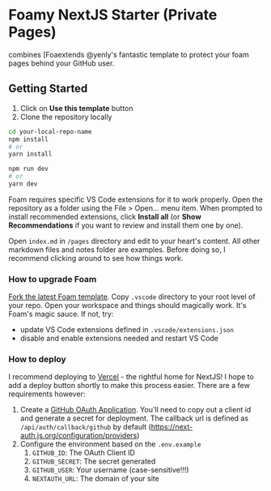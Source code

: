 # Foamy NextJS Starter (Private Pages)

combines [Foaextends @yenly's fantastic template to protect your foam pages behind your GitHub user.

## Getting Started

1. Click on **Use this template** button
2. Clone the repository locally

```bash
cd your-local-repo-name
npm install
# or
yarn install

npm run dev
# or
yarn dev
```

Foam requires specific VS Code extensions for it to work properly. Open the repository as a folder using the File > Open... menu item. When prompted to install recommended extensions, click **Install all** (or **Show Recommendations** if you want to review and install them one by one).

Open `index.md` in `/pages` directory and edit to your heart's content. All other markdown files and notes folder are examples. Before doing so, I recommend clicking around to see how things work.

### How to upgrade Foam

[Fork the latest Foam template](https://github.com/foambubble/foam-template). Copy `.vscode` directory to your root level of your repo. Open your workspace and things should magically work. It's Foam's magic sauce. If not, try:

- update VS Code extensions defined in `.vscode/extensions.json`
- disable and enable extensions needed and restart VS Code

### How to deploy

I recommend deploying to [Vercel](https://vercel.com) - the rightful home for NextJS! I hope to add a deploy button shortly to make this process easier. There are a few requirements however:

1. Create a [GitHub OAuth Application](https://github.com/settings/applications/new). You'll need to copy out a client id and generate a secret for deployment. The callback url is defined as `/api/auth/callback/github` by default (https://next-auth.js.org/configuration/providers)
2. Configure the environment based on the `.env.example`
   1. `GITHUB_ID`: The OAuth Client ID
   2. `GITHUB_SECRET`: The secret generated
   3. `GITHUB_USER`: Your username (case-sensitive!!!)
   4. `NEXTAUTH_URL`: The domain of your site
